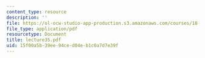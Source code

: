 ```yaml
---
content_type: resource
description: ''
file: https://ol-ocw-studio-app-production.s3.amazonaws.com/courses/18-704-seminar-in-algebra-and-number-theory-rational-points-on-elliptic-curves-fall-2004/15f00a5b39ee94ced04eb1c0a7d7e39f_lecture35.pdf
file_type: application/pdf
resourcetype: Document
title: lecture35.pdf
uid: 15f00a5b-39ee-94ce-d04e-b1c0a7d7e39f
---
```

